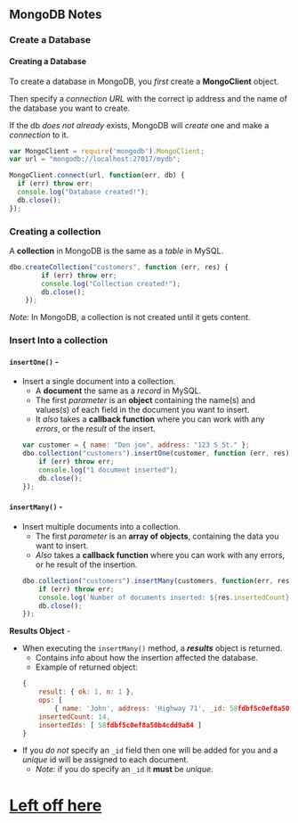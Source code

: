 ## MongoDB Notes
### Create a Database
#### Creating a Database
To create a database in MongoDB, you _first_ create a **MongoClient** object.

Then specify a _connection URL_ with the correct ip address and the name of the database you want to create.

If the db _does not already_ exists, MongoDB will _create_ one and make a _connection_ to it.

```javascript
var MongoClient = require('mongodb').MongoClient;
var url = "mongodb://localhost:27017/mydb";

MongoClient.connect(url, function(err, db) {
  if (err) throw err;
  console.log("Database created!");
  db.close();
});
```

### Creating a collection
A **collection** in MongoDB is the same as a _table_ in MySQL.
```javascript
dbo.createCollection("customers", function (err, res) {
        if (err) throw err;
        console.log("Collection created!");
        db.close();
    });
```
_Note:_ In MongoDB, a collection is not created until it gets content.

### Insert Into a collection
#### ```insertOne()``` -
* Insert a single document into a collection.
    * A **document** the same as a _record_ in MySQL.
    * The first _parameter_ is an **object** containing the name(s) and values(s) of each field in the document you want to insert.
    * It _also_ takes a **callback function** where you can work with any _errors_, or the _result_ of the insert.
    ```javascript
    var customer = { name: "Don joe", address: "123 S St." };
    dbo.collection("customers").insertOne(customer, function (err, res) {
        if (err) throw err;
        console.log("1 document inserted");
        db.close();
    });
    ```
#### ```insertMany()``` -
* Insert multiple documents into a collection.
    * The first _parameter_ is an **array of objects**, containing the data you want to insert.
    * _Also_ takes a **callback function** where you can work with any errors, or he result of the insertion.
    ```javascript
    dbo.collection("customers").insertMany(customers, function(err, res) {
        if (err) throw err;
        console.log(`Number of documents inserted: ${res.insertedCount}`);
        db.close();
    });
    ```
**Results Object** - 
* When executing the ```insertMany()``` method, a **_results_** object is returned.
    * Contains info about how the insertion affected the database.
    * Example of returned object:
    ```javascript
    {
        result: { ok: 1, n: 1 },
        ops: [
            { name: 'John', address: 'Highway 71', _id: 58fdbf5c0ef8a50b4cdd9a84 } ],
        insertedCount: 14,
        insertedIds: [ 58fdbf5c0ef8a50b4cdd9a84 ]
    }
    ```
* If you _do not_ specify an ```_id``` field then one will be added for you and a _unique_ id will be assigned to each document.
    * _Note:_ if you do specify an ```_id``` it **must** be _unique_.

# [Left off here](https://www.w3schools.com/nodejs/nodejs_mongodb_find.asp)